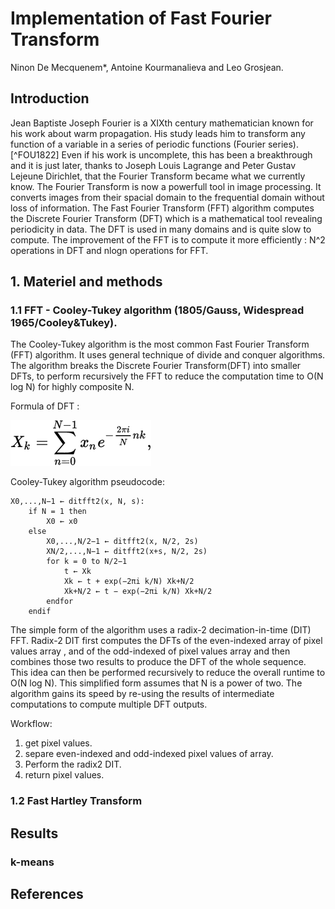 # Implementation of Fast Fourier Transform
Ninon De Mecquenem*, Antoine Kourmanalieva and Leo Grosjean. 

## Introduction 

Jean Baptiste Joseph Fourier is a XIXth century mathematician known for his work about warm propagation. His study leads him to transform any function of a variable in a series of periodic functions (Fourier series).[^FOU1822] Even if his work is uncomplete, this has been a breakthrough and it is just later, thanks to Joseph Louis Lagrange and Peter Gustav Lejeune Dirichlet, that the Fourier Transform became what we currently know. The Fourier Transform is now a powerfull tool in image processing. It converts images from their spacial domain to the frequential domain without loss of information. The Fast Fourier Transform (FFT) algorithm computes the Discrete Fourier Transform (DFT) which is a mathematical tool revealing periodicity in data. The DFT is used in many domains and is quite slow to compute. The improvement of the FFT is to compute it more efficiently : N^2 operations in DFT and nlogn operations for FFT.


## 1. Materiel and methods

### 1.1 FFT - Cooley-Tukey algorithm (1805/Gauss, Widespread 1965/Cooley&Tukey).  

The Cooley-Tukey algorithm is the most common Fast Fourier Transform (FFT) algorithm. It uses general technique of divide and conquer algorithms. 
The algorithm breaks the Discrete Fourier Transform(DFT) into smaller DFTs, to perform recursively the FFT to reduce the computation time to O(N log N) for highly composite N. 

Formula of DFT : 

![formula](https://github.com/akourm910e/Biologie_Structurale/blob/master/fDFT.png)

Cooley-Tukey algorithm pseudocode: 
```
X0,...,N−1 ← ditfft2(x, N, s):             
    if N = 1 then
        X0 ← x0                                      
    else
        X0,...,N/2−1 ← ditfft2(x, N/2, 2s)             
        XN/2,...,N−1 ← ditfft2(x+s, N/2, 2s)           
        for k = 0 to N/2−1                           
            t ← Xk
            Xk ← t + exp(−2πi k/N) Xk+N/2
            Xk+N/2 ← t − exp(−2πi k/N) Xk+N/2
        endfor
    endif
```   

The simple form of the algorithm uses a radix-2 decimation-in-time (DIT) FFT.
Radix-2 DIT first computes the DFTs of the even-indexed array of pixel values array , and of the odd-indexed of pixel values array and then combines those two results to produce the DFT of the whole sequence. This idea can then be performed recursively to reduce the overall runtime to O(N log N). This simplified form assumes that N is a power of two.
The algorithm gains its speed by re-using the results of intermediate computations to compute multiple DFT outputs.

Workflow:

1. get pixel values.
2. separe even-indexed and odd-indexed pixel values of array.
3. Perform the radix2 DIT.
4. return pixel values.

### 1.2 Fast Hartley Transform 



 ## Results


### k-means


## References

[^BRA2007]: Bradley D, Roth G. Adaptive thresholding using integral image. Journal of Graphics Tools. Volume 12, Issue 2.  pp. 13-21. 2007. NRC 48816.
